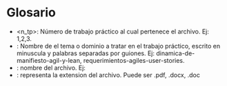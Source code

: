 # Glosario

* <n_tp>: Número de trabajo práctico al cual pertenece el archivo. Ej: 1,2,3.
* <dominio>: Nombre de el tema o dominio a tratar en el trabajo práctico, escrito en minuscula y palabras separadas por guiones. Ej: dinamica-de-manifiesto-agil-y-lean, requerimientos-agiles-user-stories.
* <nombre>: nombre del archivo. Ej: 
* <ext>: representa la extension del archivo. Puede ser .pdf, .docx, .doc